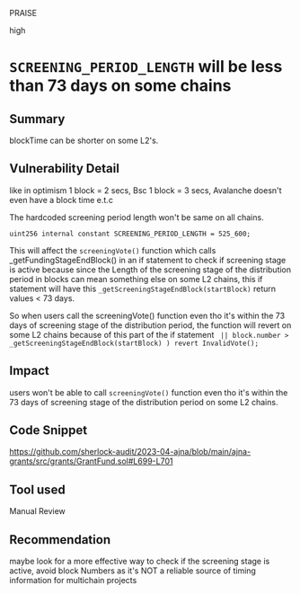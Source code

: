 PRAISE

high

# `SCREENING_PERIOD_LENGTH` will be less than 73 days on some chains

## Summary
blockTime can be shorter on some L2's.

## Vulnerability Detail
like in optimism 1 block = 2 secs, Bsc 1 block = 3 secs, Avalanche doesn't even have a block time e.t.c

The hardcoded screening period length won't be same on all chains. 
```solidity
uint256 internal constant SCREENING_PERIOD_LENGTH = 525_600;
```
This will affect the `screeningVote()` function which calls _getFundingStageEndBlock() in an if statement to check if screening stage is active because since the Length of the screening stage of the distribution period in blocks can mean something else on some L2 chains, this if statement will have this `_getScreeningStageEndBlock(startBlock)` return values < 73 days.

So when users call the screeningVote() function even tho it's within the  73 days of screening stage of the distribution period, the function will revert on some L2 chains because of this part of the if statement `  ||
            block.number > _getScreeningStageEndBlock(startBlock)
        ) revert InvalidVote();
`
## Impact
users won't be able to call `screeningVote()` function  even tho it's within the 73 days of screening stage of the distribution period on some L2 chains.


## Code Snippet
https://github.com/sherlock-audit/2023-04-ajna/blob/main/ajna-grants/src/grants/GrantFund.sol#L699-L701

## Tool used

Manual Review

## Recommendation
maybe look for a more effective way to check if the screening stage is active, avoid block Numbers as it's NOT a reliable source of timing information for multichain projects